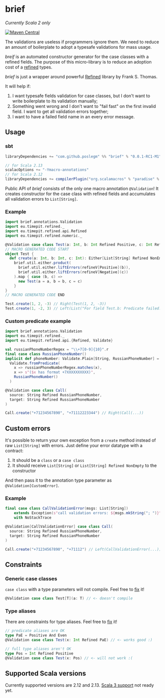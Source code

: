 # brief

_Currently Scala 2 only_

[![Maven Central](https://maven-badges.herokuapp.com/maven-central/com.github.poslegm/brief_2.13/badge.svg?kill_cache=1)](https://search.maven.org/artifact/com.github.poslegm/brief_2.13/)

The validations are useless if programmers ignore them. We need to reduce
an amount of boilerplate to adopt a typesafe validations for mass usage.

_breif_ is an automated constructor generator for the case classes with a
refined fields. The purpose of this micro-library is to reduce an adoption
cost of a [refined](https://github.com/fthomas/refined) types.

_brief_ is just a wrapper around powerful
[Refined](https://github.com/fthomas/refined) library by Frank S. Thomas.

It will help if:

1. I want typesafe fields validation for case classes, but I don't want to
   write boilerplate to its validation manually;
2. Something went wrong and I don't want to "fail fast" on the first
   invalid field. I want to get all validation errors together;
3. I want to have a failed field name in an every error message.

## Usage

### sbt

```scala
libraryDependencies += "com.github.poslegm" %% "brief" % "0.0.1-RC1-M1"

// for Scala 2.13
scalacOptions += "-Ymacro-annotations"
// for Scala 2.12
libraryDependencies += compilerPlugin("org.scalamacros" % "paradise" % "2.1.1" cross CrossVersion.full)
```

Public API of _brief_ consists of the only one macro annotation `@Validation`!
It creates constructor for the case class with refined fields and accumulates
all validation errors to `List[String]`.

### Example

```scala
import brief.annotations.Validation
import eu.timepit.refined._
import eu.timepit.refined.api.Refined
import eu.timepit.refined.numeric._

@Validation case class Test(a: Int, b: Int Refined Positive, c: Int Refined Negative)
// MACRO GENERATED CODE START
object Test {
  def create(a: Int, b: Int, c: Int): Either[List[String] Refined NonEmpty, Test] =
    brief.util.either.product(
      brief.util.either.liftErrors(refineV[Positive](b)),
      brief.util.either.liftErrors(refineV[Negative](c))
    ).map { case (b, c) =>
      new Test(a = a, b = b, c = c)
    }
}
// MACRO GENERATED CODE END

Test.create(1, 2, -3) // Right(Test(1, 2, -3))
Test.create(1, -2, 3) // Left(List("For field Test.b: Predicate failed: (-2 > 0).", "For field Test.c: Predicate failed: (3 < 0)."))
```

### Custom predicate example

```scala
import brief.annotations.Validation
import eu.timepit.refined._
import eu.timepit.refined.api.{Refined, Validate}

val russianPhoneNumberRegex = "\\+7[0-9]{10}".r
final case class RussianPhoneNumber()
implicit def phoneNumber: Validate.Plain[String, RussianPhoneNumber] =
  Validate.fromPredicate(
    x => russianPhoneNumberRegex.matches(x),
    x => s"($x has format +7XXXXXXXXXX)",
    RussianPhoneNumber()
  )

@Validation case class Call(
  source: String Refined RussianPhoneNumber,
  target: String Refined RussianPhoneNumber
)

Call.create("+71234567890", "+71112223344") // Right(Call(...))
```

## Custom errors

It's possible to return your own exception from a `create` method instead
of raw `List[String]` with errors. Just define your error datatype with a
contract:

1. It should be a `class` or a `case class`
2. It should receive `List[String]` or `List[String] Refined NonEmpty` to
   the constructor

And then pass it to the annotation type parameter as
`@Validation[CustomError]`.

### Example

```scala
final case class CallValidationError(msgs: List[String])
    extends Exception(s"call validation errors: ${msgs.mkString("; ")}")
    with NoStackTrace

@Validation[CallValidationError] case class Call(
  source: String Refined RussianPhoneNumber,
  target: String Refined RussianPhoneNumber
)

Call.create("+71234567890", "+71112") // Left(CallValidationError(...))
```

## Constraints

### Generic case classes

`case class` with a type parameters will not compile. Feel free to
[fix](https://github.com/poslegm/brief/issues/8) it!

```scala
@Validation case class Test[T](a: T) // <- doesn't compile
```

### Type aliases

There are constraints for type aliases. Feel free to
[fix](https://github.com/poslegm/brief/issues/14) it!

```scala
// predicate aliases are OK
type PaE = Positive And Even
@Validation case class Test(x: Int Refined PaE) // <- works good :)

// full type aliases aren't OK
type Pos = Int Refined Positive
@Validation case class Test(x: Pos) // <- will not work :(
```

## Supported Scala versions

Currently supported versions are 2.12 and 2.13. [Scala 3
support](https://github.com/poslegm/brief/issues/7) not ready yet.
